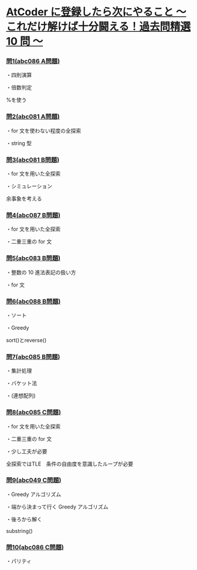 # [AtCoder に登録したら次にやること ～ これだけ解けば十分闘える！過去問精選 10 問 ～](https://qiita.com/drken/items/fd4e5e3630d0f5859067)

### [問1(abc086 A問題)](https://atcoder.jp/contests/abc086/tasks/abc086_a)
・四則演算

・倍数判定　

%を使う

### [問2(abc081 A問題)](https://atcoder.jp/contests/abc081/tasks/abc081_a)
・for 文を使わない程度の全探索

・string 型

### [問3(abc081 B問題)](https://atcoder.jp/contests/abc081/tasks/abc081_b)
・for 文を用いた全探索

・シミュレーション

余事象を考える
### [問4(abc087 B問題)](https://atcoder.jp/contests/abc087/tasks/abc087_b)
・for 文を用いた全探索

・二重三重の for 文

### [問5(abc083 B問題)](https://atcoder.jp/contests/abc083/tasks/abc083_b)
・整数の 10 進法表記の扱い方

・for 文

### [問6(abc088 B問題)](https://atcoder.jp/contests/abc088/tasks/abc088_b)
・ソート

・Greedy

sort()とreverse()

### [問7(abc085 B問題)](https://atcoder.jp/contests/abc085/tasks/abc085_b)
・集計処理

・バケット法

・(連想配列)

### [問8(abc085 C問題)](https://atcoder.jp/contests/abc085/tasks/abc085_c)
・for 文を用いた全探索

・二重三重の for 文

・少し工夫が必要

全探索ではTLE　条件の自由度を意識したループが必要

### [問9(abc049 C問題)](https://atcoder.jp/contests/abc049/tasks/arc065_a)
・Greedy アルゴリズム

・端から決まって行く Greedy アルゴリズム

・後ろから解く

substring()

### [問10(abc086 C問題)](https://atcoder.jp/contests/abc086/tasks/arc089_a)
・パリティ
